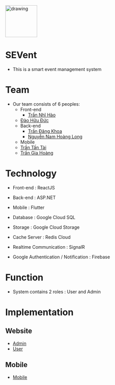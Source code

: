 <img src="https://evsmart.netlify.app/static/media/SEventLogo.17f782bba5efd6aa7a76.png" alt="drawing" width="auto" height="100"/>

# SEVent

- This is a smart event management system

# Team

- Our team consists of 6 peoples:
	- Front-end
		- [Trần Nhĩ Hào](https://github.com/CaptainNemoTNH)
    - [Đào Hữu Đức](https://github.com/kaizer7121)
	- Back-end
		- [Trần Đăng Khoa](https://github.com/Johnnymc2001)
		- [Nguyễn Nam Hoàng Long](https://github.com/MaruLd)
	- Mobile
    - [Trần Tấn Tài](https://github.com/taitt563)
    - [Trần Gia Hoàng](https://github.com/HoangTranGia)

# Technology
- Front-end : ReactJS
- Back-end : ASP.NET
- Mobile : Flutter

- Database : Google Cloud SQL
- Storage : Google Cloud Storage
- Cache Server : Redis Cloud
- Realtime Communication : SignalR
- Google Authentication / Notification : Firebase


# Function
- System contains 2 roles : User and Admin

# Implementation
## Website
- [Admin](https://imgur.com/a/oqHdhm4)
- [User](https://imgur.com/a/5mQKoJw)
## Mobile
- [Mobile](https://imgur.com/a/rTC8XoW)

